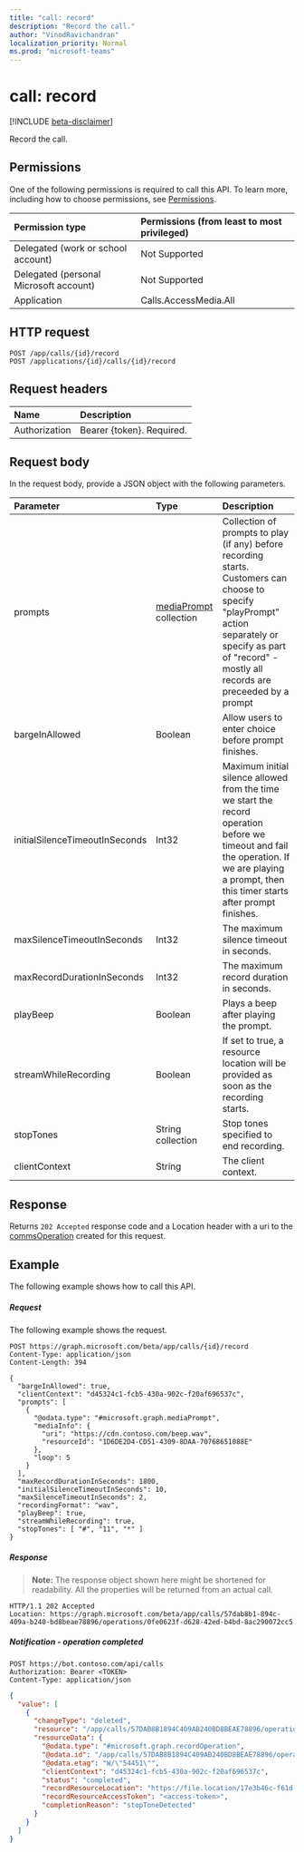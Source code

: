 ```yaml
---
title: "call: record"
description: "Record the call."
author: "VinodRavichandran"
localization_priority: Normal
ms.prod: "microsoft-teams"
---
```


# call: record

[!INCLUDE [beta-disclaimer](../../includes/beta-disclaimer.md)]

Record the call.

## Permissions
One of the following permissions is required to call this API. To learn more, including how to choose permissions, see [Permissions](/graph/permissions-reference).

| Permission type | Permissions (from least to most privileged) |
| :-------------- | :------------------------------------------ |
| Delegated (work or school account)     | Not Supported        |
| Delegated (personal Microsoft account) | Not Supported        |
| Application     | Calls.AccessMedia.All                       |

## HTTP request
<!-- { "blockType": "ignored" } -->
```http
POST /app/calls/{id}/record
POST /applications/{id}/calls/{id}/record
```

## Request headers
| Name          | Description               |
|:--------------|:--------------------------|
| Authorization | Bearer {token}. Required. |

## Request body
In the request body, provide a JSON object with the following parameters.

| Parameter      | Type    |Description|
|:---------------|:--------|:----------|
|prompts|[mediaPrompt](../resources/mediaprompt.md) collection | Collection of prompts to play (if any) before recording starts. Customers can choose to specify "playPrompt" action separately or specify as part of "record" - mostly all records are preceeded by a prompt |
|bargeInAllowed|Boolean| Allow users to enter choice before prompt finishes.                                                                 |
|initialSilenceTimeoutInSeconds | Int32| Maximum initial silence allowed from the time we start the record operation before we timeout and fail the operation. If we are playing a prompt, then this timer starts after prompt finishes. |
|maxSilenceTimeoutInSeconds|Int32| The maximum silence timeout in seconds.|
|maxRecordDurationInSeconds|Int32| The maximum record duration in seconds.|
|playBeep|Boolean| Plays a beep after playing the prompt.|
|streamWhileRecording|Boolean|If set to true, a resource location will be provided as soon as the recording starts. |
|stopTones|String collection|Stop tones specified to end recording.|
|clientContext|String|The client context.|

## Response
Returns `202 Accepted` response code and a Location header with a uri to the [commsOperation](../resources/commsoperation.md) created for this request.

## Example
The following example shows how to call this API.

##### Request
The following example shows the request.

<!-- {
  "blockType": "request",
  "name": "call-record"
}-->
```http
POST https://graph.microsoft.com/beta/app/calls/{id}/record
Content-Type: application/json
Content-Length: 394

{
  "bargeInAllowed": true,
  "clientContext": "d45324c1-fcb5-430a-902c-f20af696537c",
  "prompts": [
    {
      "@odata.type": "#microsoft.graph.mediaPrompt",
      "mediaInfo": {
        "uri": "https://cdn.contoso.com/beep.wav",
        "resourceId": "1D6DE2D4-CD51-4309-8DAA-70768651088E"
      },
      "loop": 5
    }
  ],
  "maxRecordDurationInSeconds": 1800,
  "initialSilenceTimeoutInSeconds": 10,
  "maxSilenceTimeoutInSeconds": 2,
  "recordingFormat": "wav",
  "playBeep": true,
  "streamWhileRecording": true,
  "stopTones": [ "#", "11", "*" ]
}
```

##### Response

> **Note:** The response object shown here might be shortened for readability. All the properties will be returned from an actual call.

<!-- {
  "blockType": "response",
  "truncated": true,
  "@odata.type": "microsoft.graph.recordOperation"
} -->
```http
HTTP/1.1 202 Accepted
Location: https://graph.microsoft.com/beta/app/calls/57dab8b1-894c-409a-b240-bd8beae78896/operations/0fe0623f-d628-42ed-b4bd-8ac290072cc5
```

##### Notification - operation completed

```http
POST https://bot.contoso.com/api/calls
Authorization: Bearer <TOKEN>
Content-Type: application/json
```

<!-- {
  "blockType": "example",
  "@odata.type": "microsoft.graph.commsNotifications"
}-->
```json
{
  "value": [
    {
      "changeType": "deleted",
      "resource": "/app/calls/57DAB8B1894C409AB240BD8BEAE78896/operations/0FE0623FD62842EDB4BD8AC290072CC5",
      "resourceData": {
        "@odata.type": "#microsoft.graph.recordOperation",
        "@odata.id": "/app/calls/57DAB8B1894C409AB240BD8BEAE78896/operations/0FE0623FD62842EDB4BD8AC290072CC5",
        "@odata.etag": "W/\"54451\"",
        "clientContext": "d45324c1-fcb5-430a-902c-f20af696537c",
        "status": "completed",
        "recordResourceLocation": "https://file.location/17e3b46c-f61d-4f4d-9635-c626ef18e6ad",
        "recordResourceAccessToken": "<access-token>",
        "completionReason": "stopToneDetected"
      }
    }
  ]
}
```

<!-- uuid: 8fcb5dbc-d5aa-4681-8e31-b001d5168d79
2015-10-25 14:57:30 UTC -->
<!--
{
  "type": "#page.annotation",
  "description": "call: record",
  "keywords": "",
  "section": "documentation",
  "tocPath": "",
  "suppressions": [
    "Error: /api-reference/beta/api/call-record.md:\r\n      Exception processing links.\r\n    System.ArgumentException: Link Definition was null. Link text: !INCLUDE [beta-disclaimer](../../includes/beta-disclaimer.md)\r\n      at ApiDoctor.Validation.DocFile.get_LinkDestinations()\r\n      at ApiDoctor.Validation.DocSet.ValidateLinks(Boolean includeWarnings, String[] relativePathForFiles, IssueLogger issues, Boolean requireFilenameCaseMatch, Boolean printOrphanedFiles)"
  ]
}
-->
